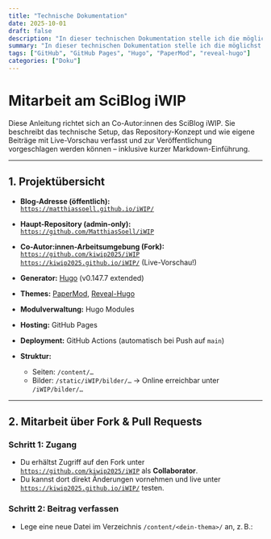 ```yaml
---
title: "Technische Dokumentation"
date: 2025-10-01
draft: false
description: "In dieser technischen Dokumentation stelle ich die möglichst OER-kompatible und frei verfügbare Software vor, mit deren Hilfe ich meinen Blog betreibe."
summary: "In dieser technischen Dokumentation stelle ich die möglichst OER-kompatible und frei verfügbare Software vor, mit deren Hilfe ich meinen Blog betreibe."
tags: ["GitHub", "GitHub Pages", "Hugo", "PaperMod", "reveal-hugo"]
categories: ["Doku"]
---
```


# Mitarbeit am SciBlog iWIP

Diese Anleitung richtet sich an Co-Autor:innen des SciBlog iWIP. Sie beschreibt das technische Setup, das Repository-Konzept und wie eigene Beiträge mit Live-Vorschau verfasst und zur Veröffentlichung vorgeschlagen werden können – inklusive kurzer Markdown-Einführung.

---

## 1. Projektübersicht

- **Blog-Adresse (öffentlich):**  
  [`https://matthiassoell.github.io/iWIP/`](https://matthiassoell.github.io/iWIP/)

- **Haupt-Repository (admin-only):**  
  [`https://github.com/MatthiasSoell/iWIP`](https://github.com/MatthiasSoell/iWIP)

- **Co-Autor:innen-Arbeitsumgebung (Fork):**  
  [`https://github.com/kiwip2025/iWIP`](https://github.com/kiwip2025/iWIP)  
  [`https://kiwip2025.github.io/iWIP/`](https://kiwip2025.github.io/iWIP/) (Live-Vorschau!)

- **Generator:** [Hugo](https://gohugo.io) (v0.147.7 extended)  
- **Themes:** [PaperMod](https://github.com/adityatelange/hugo-PaperMod), [Reveal-Hugo](https://github.com/joshed-io/reveal-hugo)  
- **Modulverwaltung:** Hugo Modules  
- **Hosting:** GitHub Pages  
- **Deployment:** GitHub Actions (automatisch bei Push auf `main`)  
- **Struktur:**
  - Seiten: `/content/…`
  - Bilder: `/static/iWIP/bilder/…` → Online erreichbar unter `/iWIP/bilder/…`

---

## 2. Mitarbeit über Fork & Pull Requests

### Schritt 1: Zugang
- Du erhältst Zugriff auf den Fork unter [`https://github.com/kiwip2025/iWIP`](https://github.com/kiwip2025/iWIP) als **Collaborator**.
- Du kannst dort direkt Änderungen vornehmen und live unter [`https://kiwip2025.github.io/iWIP/`](https://kiwip2025.github.io/iWIP/) testen.

### Schritt 2: Beitrag verfassen
- Lege eine neue Datei im Verzeichnis `/content/<dein-thema>/` an, z. B.:
